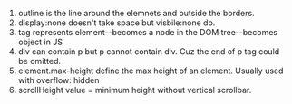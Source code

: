 1. outline is the line around the elemnets and outside the borders.
2. display:none doesn't take space but visbile:none do.
3. tag represents element--becomes a node in the DOM tree--becomes object in JS
4. div can contain p but p cannot contain div. Cuz the end of p tag could be omitted.
5. element.max-height define the max height of an element. Usually used with overflow: hidden
6. scrollHeight value = minimum height without vertical scrollbar.